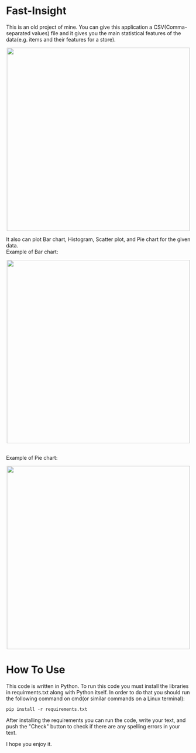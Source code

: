 # Fast-Insight
This is an old project of mine. You can give this application a CSV(Comma-separated values) file and it gives you the main statistical features of the data(e.g. items and their features for a store).

<p align="center">
  <img width="500"src="https://github.com/shervin-j/Fast-Insight/assets/69539491/74d0328b-04e7-4ad0-9c55-8559962f6018">
</p>

It also can plot Bar chart, Histogram, Scatter plot, and Pie chart for the given data.
<br />
Example of Bar chart:
<p align="center">
  <img width="500"src="https://github.com/shervin-j/Fast-Insight/assets/69539491/6fb5dd0d-2a61-4157-9137-6322e7db0cbd">
</p>
<br />
Example of Pie chart:
<p align="center">
  <img width="500"src="https://github.com/shervin-j/Fast-Insight/assets/69539491/628499b5-b65c-43ab-875a-e20e7043bbd6">
</p>

# How To Use
This code is written in Python. To run this code you must install the libraries in requirments.txt along with Python itself. In order to do that you should run the following command on cmd(or similar commands on a Linux terminal):

`pip install -r requirements.txt`

After installing the requirements you can run the code, write your text, and push the "Check" button to check if there are any spelling errors in your text.

I hope you enjoy it.
